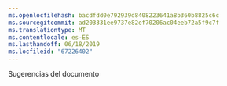 ```yaml
---
ms.openlocfilehash: bacdfdd0e792939d8408223641a8b360b8825c6c
ms.sourcegitcommit: ad203331ee9737e82ef70206ac04eeb72a5f9c7f
ms.translationtype: MT
ms.contentlocale: es-ES
ms.lasthandoff: 06/18/2019
ms.locfileid: "67226402"
---
```

Sugerencias del documento